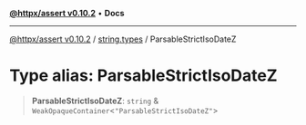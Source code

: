 [**@httpx/assert v0.10.2**](../../README.md) • **Docs**

***

[@httpx/assert v0.10.2](../../README.md) / [string.types](../README.md) / ParsableStrictIsoDateZ

# Type alias: ParsableStrictIsoDateZ

> **ParsableStrictIsoDateZ**: `string` & `WeakOpaqueContainer`\<`"ParsableStrictIsoDateZ"`\>

